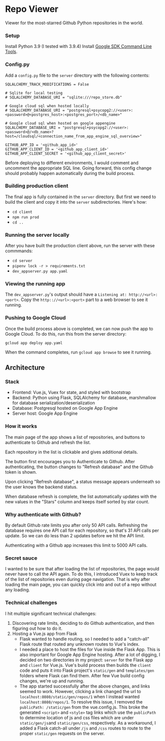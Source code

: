 # Repo Viewer

Viewer for the most-starred Github Python repositories in the world.

### Setup

Install Python 3.9 (I tested with 3.9.4)
Install [Google SDK Command Line Tools](https://cloud.google.com/sdk).

### Config.py

Add a `config.py` file to the `server` directory with the following contents:

```
SQLALCHEMY_TRACK_MODIFICATIONS = False

# Sqlite for local testing
# SQLALCHEMY_DATABASE_URI = "sqlite:///repo_store.db"

# Google cloud sql when hosted locally
# SQLALCHEMY_DATABASE_URI = "postgresql+psycopg2://<user>:<password>@<postgres_host>:<postgres_port>/<db_name>"

# Google cloud sql when hosted on google appengine
SQLALCHEMY_DATABASE_URI = "postgresql+psycopg2://<user>:<password>@/<db_name>?host=/cloudsql/<connection_name_from_app_engine_sql_overview>"

GITHUB_APP_ID = '<github_app_id>'
GITHUB_APP_CLIENT_ID = '<github_app_client_id>'
GITHUB_APP_CLIENT_SECRET = '<github_app_client_secret>'
```

Before deploying to different environments, I would comment and uncomment the
appropriate SQL line. Going forward, this config change should probably happen
automatically during the build process.

### Building production client

The final app is fully contained in the `server` directory. But first we need to build the client and copy it into the `server` subdirectories. Here's how:

* `cd client`
* `npm run prod`
* `cd ..`

### Running the server locally

After you have built the production client above, run the server with these commmands:

* `cd server`
* `pipenv lock -r > requirements.txt`
* `dev_appserver.py app.yaml`

### Viewing the running app

The `dev_appserver.py`'s output should have a `Listening at: http://<url>:<port>`. Copy the `http:://<url>:<port>` part to a web browser to see it running.


### Pushing to Google Cloud

Once the build process above is completed, we can now push the app to Google Cloud. To do this, run this from the server directory:

`gcloud app deploy app.yaml`

When the command completes, run `gcloud app browse` to see it running.


## Architecture

### Stack

* Frontend: Vue.js, Vuex for state, and styled with bootstrap
* Backend: Python using Flask, SQLAlchemy for database, marshmallow for
  database serialization/deserialization
* Database: Postgresql hosted on Google App Engine
* Server host: Google App Engine

### How it works

The main page of the app shows a list of repositories, and buttons to
authenticate to Github and refresh the list.

Each repository in the list is clickable and gives additional details.

The button first encourages you to Authenticate to Github. After
authenticating, the button changes to "Refresh database" and the Github token
is shown.

Upon clicking "Refresh database", a status message appears underneath so the
user knows the backend status.

When database refresh is complete, the list automatically updates with the new
values in the "Stars" column and keeps itself sorted by star count.

### Why authenticate with Github?

By default Github rate limits you after only 50 API calls. Refreshing the
database requires one API call for each repository, so that's 31 API calls per
update. So we can do less than 2 updates before we hit the API limit.

Authenticating with a Github app increases this limit to 5000 API calls.

### Secret sauce

I wanted to be sure that after loading the list of repositories, the page would
never have to call the API again. To do this, I introduced Vuex to keep track
of the list of repositories even during page navigation. That is why after
loading the main page, you can quickly click into and out of a repo without any
loading.

### Technical challenges

I hit multiple significant technical challenges:
  1. Discovering rate limits, deciding to do Github authentication, and then
     figuring out how to do it.
  2. Hosting a Vue.js app from Flask
     * Flask wanted to handle routing, so I needed to add a "catch-all" Flask
       route that routed any unknown routes to Vue's index.
     * I needed a place to host the files for Vue inside the Flask App. This is
       also important for Google App Engine hosting. After a lot of digging, I
       decided on two directories in my project: `server` for the Flask app and
       `client` for Vue.js. Vue's build process then builds the `client` code
       and puts it into Flask project's `static/gen` and `templates/gen`
       folders where Flask can find them. After few Vue build config changes,
       we're up and running.
     * The app started successfully after the above changes, and links seemed
       to work. However, clicking a link changed the url to
       `localhost:8080/static/gen/repos/1` when I instead wanted
       `localhost:8080/repos/1`. To resolve this issue, I removed the
       `publicPath: /static/gen` from the vue.config.js. This broke the
       generated `<script>` and `<style>` tag links which use the `publicPath`
       to determine location of js and css files which are under
       `static/gen/js`and `static/gen/css`, respectively. As a workaround, I
       added a Flask catch-all under `/js` and `/css` routes to route to the
       proper `static/gen` requests on the server.
